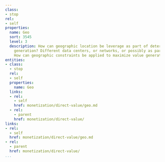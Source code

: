 ```yaml
---
class:
- stop
rel:
- self
properties:
  name: Geo
  sort: 3545
  level: 3
  description: How can geographic location be leverage as part of determining value
    generation? Different data centers, or networks, or possibly as part of support.
    How can geographic constraints be applied to maximize value generated.
entities:
- class:
  - stop
  rel:
  - self
  properties:
    name: Geo
  links:
  - rel:
    - self
    href: monetization/direct-value/geo.md
  - rel:
    - parent
    href: monetization/direct-value/
links:
- rel:
  - self
  href: monetization/direct-value/geo.md
- rel:
  - parent
  href: monetization/direct-value/
...
```

